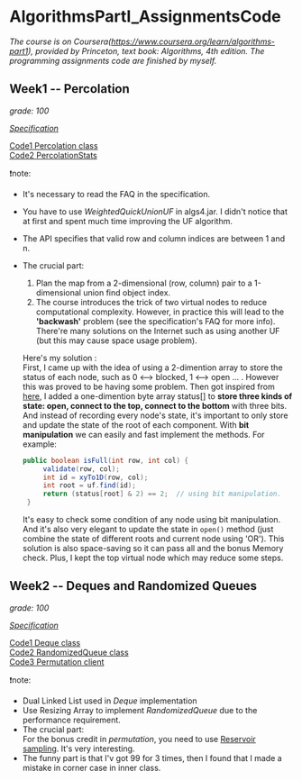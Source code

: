# AlgorithmsPartI_AssignmentsCode
*The course is on Coursera(https://www.coursera.org/learn/algorithms-part1), provided by Princeton, text book: Algorithms, 4th edition.*
*The programming assignments code are finished by myself.*

## Week1 -- Percolation
*grade: 100*

[*Specification*](https://coursera.cs.princeton.edu/algs4/assignments/percolation/specification.php)

[Code1 Percolation class](/src/Percolation.java)  
[Code2 PercolationStats](/src/PercolationStats.java)

:exclamation:note:  
* It's necessary to read the FAQ in the specification.   
* You have to use *WeightedQuickUnionUF* in algs4.jar. I didn't notice that at first and spent much time improving the UF
algorithm.
* The API specifies that valid row and column indices are between 1 and n.
* The crucial part:
   1. Plan the map from a 2-dimensional (row, column) pair to a 1-dimensional union find object index.
   2. The course introduces the trick of two virtual nodes to reduce computational complexity. However, in practice this will lead to the **'backwash'** problem (see the specification's FAQ for more info).
   There're many solutions on the Internet such as using another UF (but this may cause space usage problem). 
   
   Here's my solution :  
   First, I came up with the idea of using a 2-dimention array to store the status of each node, such as 0 <--> blocked, 1 <--> open ... . However this was proved to be having some problem. Then 
   got inspired from [here](https://stackoverflow.com/questions/61396690/how-to-handle-the-backwash-problem-in-percolation-without-creating-an-extra-wuf), I added a one-dimention byte array status[]
   to **store three kinds of state: open, connect to the top, connect to the bottom** with three bits. And instead of recording every node's state, it's important to only store and update 
   the state of the root of each component. With **bit manipulation** we can easily and fast implement the methods. For example:
   ```java
   public boolean isFull(int row, int col) {
        validate(row, col);
        int id = xyTo1D(row, col);
        int root = uf.find(id);
        return (status[root] & 2) == 2;  // using bit manipulation.
    }
   ```
   It's easy to check some condition of any node using bit manipulation. And it's also very elegant to update the state in `open()` method (just combine the state of different roots 
   and current node using 'OR'). This solution is also space-saving so it can pass all and the bonus Memory check. Plus, I kept the top virtual node which may reduce some steps.
   

## Week2 -- Deques and Randomized Queues
*grade: 100*

[*Specification*](https://coursera.cs.princeton.edu/algs4/assignments/queues/specification.php)

[Code1 Deque class](/src/Deque.java)  
[Code2 RandomizedQueue class](/src/RandomizedQueue.java)  
[Code3 Permutation client](/src/Permutation.java)

:exclamation:note:  
* Dual Linked List used in *Deque* implementation
* Use Resizing Array to implement *RandomizedQueue* due to the performance requirement.
* The crucial part:  
   For the bonus credit in *permutation*, you need to use [Reservoir sampling](https://en.wikipedia.org/wiki/Reservoir_sampling#:~:text=Reservoir%20sampling%20is%20a%20family,to%20fit%20into%20main%20memory.). It's very interesting.
* The funny part is that I'v got 99 for 3 times, then I found that I made a mistake in corner case in inner class.
